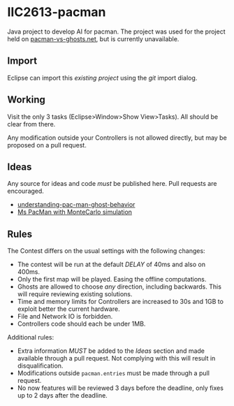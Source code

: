 IIC2613-pacman
==============

Java project to develop AI for pacman. The project was used for the project
  held on [pacman-vs-ghosts.net](http://www.pacman-vs-ghosts.net/), but is
  currently unavailable.

Import
------
Eclipse can import this _existing project_ using the _git_ import dialog.

Working
-------
Visit the only 3 tasks (Eclipse>Window>Show View>Tasks). All should be clear
  from there.

Any modification outside your Controllers is not allowed directly, but may be
  proposed on a pull request.


Ideas
-----
Any source for ideas and code *must* be published here. Pull requests are
  encouraged.
   * [understanding-pac-man-ghost-behavior](http://gameinternals.com/post/2072558330/understanding-pac-man-ghost-behavior)
   * [Ms PacMan with MonteCarlo simulation](https://github.com/stewartml/montecarlo-pacman)



Rules
-----
The Contest differs on the usual settings with the following changes:
   * The contest will be run at the default _DELAY_ of 40ms and also on 400ms.
   * Only the first map will be played. Easing the offline computations.
   * Ghosts are allowed to choose *any* direction, including backwards. This
	     will require reviewing existing solutions.
   * Time and memory limits for Controllers are increased to 30s and 1GB to
	     exploit better the current hardware.
   * File and Network IO is forbidden.
   * Controllers code should each be under 1MB.

Additional rules:
   * Extra information *MUST* be added to the _Ideas_ section and
       made available through a pull request. Not complying with
       this will result in disqualification.
   * Modifications outside `pacman.entries` must be made through a pull request.
   * No now features will be reviewed 3 days before the deadline, only fixes
       up to 2 days after the deadline.

